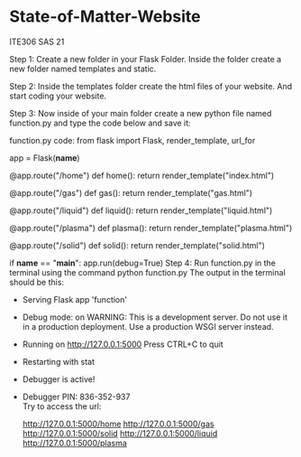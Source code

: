 # State-of-Matter-Website
ITE306 SAS 21


Step 1:
Create a new folder in your Flask Folder.
Inside the folder create a new folder named templates and static.

Step 2:
Inside the templates folder create the html files of your website.
And start coding your website.

Step 3:
Now inside of your main folder create a new python file named function.py and type the code below and save it:

function.py code:
from flask import Flask, render_template, url_for

app = Flask(__name__)


@app.route("/home")
def home():
    return render_template("index.html")

@app.route("/gas")
def gas():
    return render_template("gas.html")

@app.route("/liquid")
def liquid():
    return render_template("liquid.html")


@app.route("/plasma")
def plasma():
    return render_template("plasma.html")

@app.route("/solid")
def solid():
    return render_template("solid.html")


if __name__ == "__main__":
    app.run(debug=True)
Step 4:
Run function.py in the terminal using the command python function.py
The output in the terminal should be this:
* Serving Flask app 'function'
* Debug mode: on
WARNING: This is a development server. Do not use it in a production deployment. Use a production WSGI server instead.
* Running on http://127.0.0.1:5000
Press CTRL+C to quit
* Restarting with stat
* Debugger is active!
* Debugger PIN: 836-352-937		
Try to access the url:

  	http://127.0.0.1:5000/home
  	http://127.0.0.1:5000/gas
  	http://127.0.0.1:5000/solid
  	http://127.0.0.1:5000/liquid
  	http://127.0.0.1:5000/plasma
